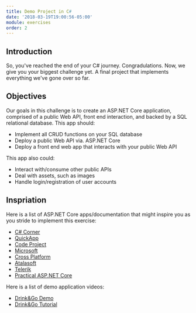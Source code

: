 ```yaml
---
title: Demo Project in C#
date: '2018-03-19T19:00:56-05:00'
module: exercises
order: 2
---
```


## Introduction

So, you've reached the end of your C# journey. Congradulations. Now, we give you your biggest challenge yet. A final project that implements everything we've gone over so far.

## Objectives

Our goals in this challenge is to create an ASP.NET Core application, comprised of a public Web API, front end interaction, and backed by a SQL relational database. This app should:

* Implement all CRUD functions on your SQL database
* Deploy a public Web API via. ASP.NET Core
* Deploy a front end web app that interacts with your public Web API

This app also could:

* Interact with/consume other public APIs
* Deal with assets, such as images
* Handle login/registration of user accounts

## Inspriation

Here is a list of ASP.NET Core apps/documentation that might inspire you as you stride to implement this exercise:

* [C# Corner](http://www.c-sharpcorner.com/article/angular-demo-application-with-asp-net-core-mvc-rent-a-car/)
* [QuickApp](https://github.com/emonney/QuickApp)
* [Code Project](https://www.codeproject.com/Articles/1104729/ASP-NET-Core-Getting-Started-with-ASP-NET-MVC-Core)
* [Microsoft](https://code.msdn.microsoft.com/The-ASPNET-vNext-Real-Time-b1d27fe4)
* [Cross Platform](http://www.cross-platform-blog.com/electron.net/electron.net-musicplayer-app-with-asp.net-core/)
* [Atalasoft](https://atalasoft.github.io/web-document-viewer/tutorial-demo-application-aspnet-core.html)
* [Telerik](https://demos.telerik.com/aspnet-core/)
* [Practical ASP.NET Core](https://github.com/dodyg/practical-aspnetcore)

Here is a list of demo application videos:

* [Drink&Go Demo](https://youtu.be/mxgyZmQ-Krc)
* [Drink&Go Tutorial](https://www.youtube.com/playlist?list=PL2Q8rFbm-4ruplp2SRUTQjZaFfxh-knS0)
